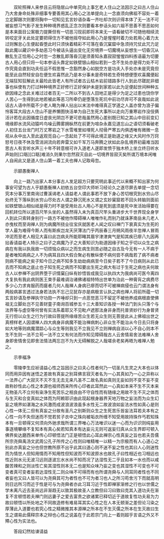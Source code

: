 <!-- { "loadSidebar": true } -->
　　双轮照禅人来参且云将隐居山中单究向上事乞老人住山之法因示之曰古人住山乃大舍身命处殊非细事专要善用其心用心之法单提向上一念直须向佛祖不容处一着立定脚跟次则要将胸中一切知见玄言妙语杂毒一齐吐却次则识得本体了无一法不可被妄想习气影子发生种种境界惑乱正念次则要看本参话头如六祖不思善不思恶如何是本来面目公案极力提撕但有一切恶习现前即将本来无一语看破切不可随他相续流转咬定牙关此处定要把得住方不被他摇夺如此用心乃是惺惺时着力处若用心着力太过则懈怠心生便起昏堕此时只须快着精彩不可落在昏沉窠窟中急须持咒仗此咒力足敌此魔以藏识中多劫恶习今被话头逼出变化无穷境界一切魔境从妄想生一切昏沉从散乱生正恰用心之时忽一念散乱即落昏沉是须善知永嘉寂寂惺惺四料拣语最为切要古人用心但只将一句本参话头靠定如铁壁银山相似若到一念不生处亦是得力处不可作究竟会直到功夫任运不假思惟一念豁然身心如脱空方是功夫入手处亦未是究竟但能至此自然轻安自在便生欢喜然此乃是本分事未是奇特若生奇特想便堕欢喜魔便起无端狂知狂解此关最险此皆老人有所试者古云枯木岩前错路多行人到此尽蹉跎非细事也纵使有力打过种种境界正好修行正好保护未是到家若以此为足便起世间种种五欲因缘之念此关难过过者百无一二所以不到古人田地正是得少为足之过患也饶你学人苦心一生得到此地若被此等恶习所牵仍是堕落生死坑中前功尽弃可不哀哉如此说话古人语中所载不少老人略为禅人拈出以末法中难得真正学道之人盖亦曾为浪子偏怜客耳大段古人住山不是养懒图快活单为自己生死大事所以走向万重寒岩作没伎俩活计若在此因循度日虚丧光阴岂不更可悲哉虽然用心差别既已知之其山中目前变幻境缘即水流风动猿吟鸟噪云腾雾拥枞然在前更为喧杂永嘉见道忘山之语切须看破老人初住五台龙门时万丈寒岩之下水雪堆里如埋死人彻骨严寒五内俱透唯有微微一息视从永中出入至此返观觅自心一念起处了不可得此境正是助道之缘又大风时作万窍怒号日夜不休及雪消涧流向若奔雷又如千军万马奔腾之状如此杂乱境界初最难当因思古人有言听水声三十年不转意根可许入道老人遂即发愤于独木桥上坐立终日听水声始则[口聒][口聒]难消久则果尔忽然寂灭自此一切境界皆寂灭矣所谓万境本闲唯人自闹此又是道人住山第一着工夫也禅人记取毋忽。

　　示颛愚衡禅人

　　向上一路乃出家人本分事古人发足超方只要究明此事近代以来概不知出家为何事安可望为古人乎颛愚衡禅人初依五台空印大师听习经论久之遂尽屏去单提一念切究本分事万里南询过曹溪谒老人请益老人谓此事若不放下身心苦切根究到水穷山尽处终无下落纵到水穷山尽处古人谓之静沉死水又谓之玄妙窠窟若不回头转脑则面前如铁壁银山相似祗是得力时不是受用处古人用心不是死到底须是死中发活始得要在回机转位所以道百尺竿头坐的人虽然得入未为真百尺竿头重进步大千世界现全身学人到此只索转身别行一路方不被他作障碍禅人唯唯作礼而别乃就诛茅南岳未几老人亦曳杖而至询禅人则为病魔所挠业往宝庆就医老人闻之叹曰禅门下衰真实为生死的学人最为难得今斯人而有斯疾岂龙天厌薄法门乎丙辰春三月朔风雨夜半忽禅人冒雨冲泥而至老人相见大喜曰此岂病夫所能耶睹其眉宇津津爽气是知其疾已瘳八九因再拈香请益老人特示之曰子之病魔乃子之大善知识为助道因缘子知之乎切以众生之病病在有我以执我故一切烦恼众病以之而生病生则苦必随之自古及今无有一人不病于是者唯知病病之人不为病耳且四大假合聚必有散纵使不病何尝不病哉若了病不病者则病不能病之矣子知今日之病不知多生劫劫病病至今日矣子若不了今日病则从此已去而不知病之底止也子知生死之病而不知要出生死之病大有过于生死之病也夫何故古人以参禅不出阴界堕于识情窠臼纵有妙悟皆成我见以执四大为我病尚可医今离四大复执有我此病则医王束手最难调治诸佛诸祖特特出世单为治此一种膏肓之病费尽多少心力求肯服药而瘥者几何人哉禅人身病已瘳而切不可被禅病侵也云门谓法身有两般病甚言透过法身若法执不忘己见犹存亦是病极言认执之病也禅人将前所蕴一切玄言妙语及参禅执守功勋一齐唾却只到一点恶觉恶习不留定不被他养成病根直使佛祖无立脚处岂不见善财童子南询百城参五十三大善知识各授一种法门到头只落个与法界等与虚空等何曾有实法系着耶又不见毗卢遮那法身非身而托普贤妙行为身普贤无行但以众生之行为行故曰菩提所缘缘苦众生若无众生则无菩提此从上佛祖出世之真榜样老人因谓禅人四大病身非病魔不能治禅病刺心非众生不能治从今日去只将身如大地等则病魔潜踪心与众生等则我见不立我见不立则禅病自消以心不自心则本不生不生则一法不立苟一法不立又有何法而作知见障碍哉古人云舍情易舍法难禅人舍身即舍情舍见即舍法情法两忘岂不为大无碍解脱之人哉嗟余老矣再晤为难禅人勉之。

　　示李福净

　　零陵李生应祯请益心性之旨因示之曰夫心性者何乃一切圣凡生灵之大本也以体同而用异因有迷悟之差故有真妄之别耳佛言寂灭者名为一心其真如乃一心之异称以一法界心广大寂灭不灭不生无去无来凡圣不二故名真如真则无妄如则不变不妄不变故称妙性此心性之本源也祖师西来所传心印者此耳然此一心真如本来不生不灭本来无物圣凡不立何有染净生死苦乐之相良由不守自性而有随缘之用故不生不灭之体而与生灭和合变真如之体而为阿赖耶识由此现起根身器界天地万物之妄法而为众生幻妄之境界如湛海之水风激而成波浪波浪虽多水性无二故波浪如妄法水性如真心是则心性一体无二但有真妄之分故有圣凡之别斯则众生之生死苦乐皆妄法耳若夫本有之心性一向不失但迷而不觉若贫子衣中之珠向被垢衣所缠不知受用故持珠作丐若知珠本有一旦顿得又何须向外驰求哉所谓三界唯心万法唯识以迷一心而为识识则纯妄用事逐境攀缘不复知本有真心矣若知真本有达妄元无则可返妄归真从众生界即可顿入佛界矣达磨西来单传心印顿悟法门正是顿悟此心耳此禅宗心性真妄之旨也若夫吾儒所宗尧舜禹汤文武周公孔子所传之心性则曰唯精唯一以精一为宗极而有人心道心之别此亦真妄之分也但世教所原不出乎此其曰道心则不迷不妄之性也其曰人心则迷性而为情世人但知用情而不知用性但知波而不知波原水也故孔子曰性相近也习相远也性近则水元无波习远则逐波忘水水尚不知而况了达湿性无二乎且如本一水也而以咸酸苦辣和之则淡性亡矣其湿性则本无二也是知众味乃妄之变也其湿性不可变也不可变者真可变者妄若达湿性无二则众味不可得而有也所谓尧舜与人同耳同者性也不同者妄也又曰人皆可以为尧舜其可为者性也不可为者习也人之所习苟舍污下而就高明则日远所习而近于性是可与为尧舜者亦此习耳习近于性即禅家渐修之行也以世儒之学未离凡近去圣尚远非渐趋无以致其极故圣人立教但曰习曰致曰克其入道功夫在渐复不言顿悟若夫禅门则远妻子之爱去富贵之欲诸累已释切近于道故复性功夫易为力故曰顿悟以所处地之不同故造修有难易耳其实心性之在人本无顿渐之差但论习染之厚薄此入道要也若究心性之精微推其本源禅之所本在不生灭儒之所本在生灭故曰生生之谓易此儒释宗本之辩也心性之说盖在于此若宗门向上一着则超乎言语之外又不殢心性为实法也。

　　答段幻然给谏请益

